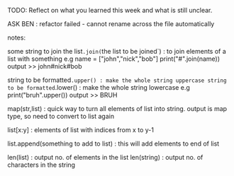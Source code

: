 TODO: Reflect on what you learned this week and what is still unclear.

ASK BEN : refactor failed - cannot rename across the file automatically

notes:

some string to join the list`.join(`the list to be joined`) : to join elements of a list with something
        e.g name = ["john","nick","bob"]
            print("#".join(name))
            output >> john#nick#bob

string to be formatted`.upper() : make the whole string uppercase
string to be formatted`.lower() : make the whole string lowercase
        e.g print("bruh".upper()) 
        output >> BRUH

map(str,list) : quick way to turn all elements of list into string. output is map type, so need to convert to list again

list[x:y] : elements of list with indices from x to y-1

list.append(something to add to list) : this will add elements to end of list

len(list) : output no. of elements in the list
len(string) : output no. of characters in the string
    